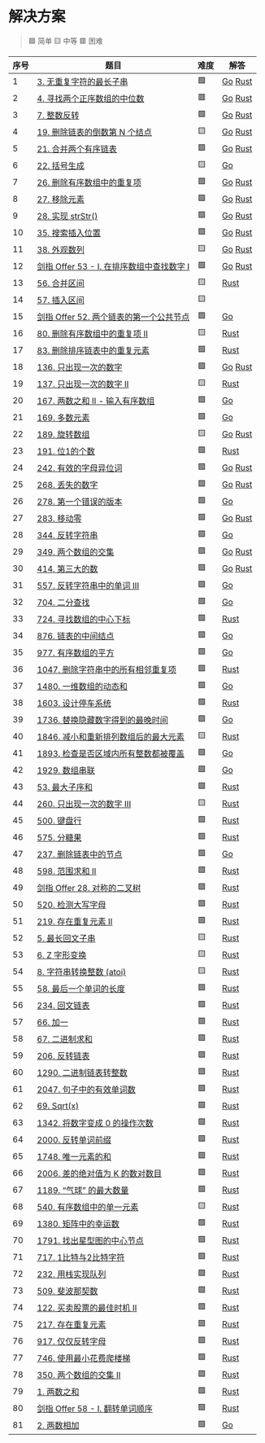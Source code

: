 # 解决方案
> 🟩 简单 🟨 中等 🟥 困难

|序号|题目|难度|解答|
|---|---|---|---|
|1|[3. 无重复字符的最长子串](https://leetcode-cn.com/problems/longest-substring-without-repeating-characters/)|🟩|[Go](golang/longest-substring-without-repeating-characters/main.go) [Rust](rust/longest-substring-without-repeating-characters/src/main.rs)|
|2|[4. 寻找两个正序数组的中位数](https://leetcode-cn.com/problems/median-of-two-sorted-arrays/)|🟥|[Go](golang/median-of-two-sorted-arrays/main.go) [Rust](rust/median-of-two-sorted-arrays/src/main.rs)|
|3|[7. 整数反转](https://leetcode-cn.com/problems/reverse-integer/)|🟩|[Go](golang/reverse-integer/main.go) [Rust](rust/reverse-integer/src/main.rs)|
|4|[19. 删除链表的倒数第 N 个结点](https://leetcode-cn.com/problems/remove-nth-node-from-end-of-list/)|🟨|[Go](golang/remove-nth-node-from-end-of-list/main.go) [Rust](rust/remove-nth-node-from-end-of-list/src/main.rs)|
|5|[21. 合并两个有序链表](https://leetcode-cn.com/problems/merge-two-sorted-lists/)|🟩|[Go](golang/merge-two-sorted-lists/main.go) [Rust](rust/merge-two-sorted-lists/src/lib.rs)|
|6|[22. 括号生成](https://leetcode-cn.com/problems/generate-parentheses/)|🟨|[Go](golang/generate-parentheses/main.go)|
|7|[26. 删除有序数组中的重复项](https://leetcode-cn.com/problems/remove-duplicates-from-sorted-array)|🟩|[Go](golang/remove-duplicates-from-sorted-array/main.go) [Rust](rust/remove-duplicates-from-sorted-array/src/lib.rs)|
|8|[27. 移除元素](https://leetcode-cn.com/problems/remove-element/)|🟩|[Go](golang/remove-element/main.go) [Rust](rust/remove-element/src/lib.rs)|
|9|[28. 实现 strStr()](https://leetcode-cn.com/problems/implement-strstr/)|🟩|[Go](golang/implement-strstr/main.go) [Rust](rust/implement-strstr/src/lib.rs)|
|10|[35. 搜索插入位置](https://leetcode-cn.com/problems/search-insert-position/)|🟩|[Go](golang/search-insert-position/main.go) [Rust](rust/search-insert-position/src/lib.rs)|
|11|[38. 外观数列](https://leetcode-cn.com/problems/count-and-say/)|🟨|[Go](golang/count-and-say/main.go) [Rust](rust/count-and-say/src/lib.rs)|
|12|[剑指 Offer 53 - I. 在排序数组中查找数字 I](https://leetcode-cn.com/problems/zai-pai-xu-shu-zu-zhong-cha-zhao-shu-zi-lcof/)|🟩|[Go](golang/zai-pai-xu-shu-zu-zhong-cha-zhao-shu-zi-lcof/main.go) [Rust](rust/zai-pai-xu-shu-zu-zhong-cha-zhao-shu-zi-lcof/src/lib.rs)|
|13|[56. 合并区间](https://leetcode-cn.com/problems/merge-intervals/)|🟨|[Rust](rust/merge-intervals/src/lib.rs)|
|14|[57. 插入区间](https://leetcode-cn.com/problems/insert-interval/)|🟨||
|15|[剑指 Offer 52. 两个链表的第一个公共节点](https://leetcode-cn.com/problems/liang-ge-lian-biao-de-di-yi-ge-gong-gong-jie-dian-lcof/)|🟩|[Go](golang/liang-ge-lian-biao-de-di-yi-ge-gong-gong-jie-dian-lcof/main.go)|
|16|[80. 删除有序数组中的重复项 II](https://leetcode-cn.com/problems/remove-duplicates-from-sorted-array-ii/)|🟨|[Rust](rust/remove-duplicates-from-sorted-array-ii/src/lib.rs)|
|17|[83. 删除排序链表中的重复元素](https://leetcode-cn.com/problems/remove-duplicates-from-sorted-list/)|🟩|[Rust](rust/remove-duplicates-from-sorted-list/src/lib.rs)|
|18|[136. 只出现一次的数字](https://leetcode-cn.com/problems/single-number/)|🟩|[Go](golang/single-number/main.go) [Rust](rust/single-number/src/lib.rs)|
|19|[137. 只出现一次的数字 II](https://leetcode-cn.com/problems/single-number-ii/)|🟨|[Rust](rust/single-number-ii/src/lib.rs)|
|20|[167. 两数之和 II - 输入有序数组](https://leetcode-cn.com/problems/two-sum-ii-input-array-is-sorted/)|🟩|[Go](golang/two-sum-ii-input-array-is-sorted/main.go)|
|21|[169. 多数元素](https://leetcode-cn.com/problems/majority-element/)|🟩|[Go](golang/majority-element/main.go)|
|22|[189. 旋转数组](https://leetcode-cn.com/problems/rotate-array/)|🟨|[Go](golang/rotate-array/main.go) [Rust](rust/rotate-array/src/main.rs)|
|23|[191. 位1的个数](https://leetcode-cn.com/problems/number-of-1-bits/)|🟩|[Rust](rust/number-of-1-bits/src/lib.rs)|
|24|[242. 有效的字母异位词](https://leetcode-cn.com/problems/valid-anagram/)|🟩|[Go](golang/valid-anagram/main.go) [Rust](rust/valid-anagram/src/lib.rs)|
|25|[268. 丢失的数字](https://leetcode-cn.com/problems/missing-number/)|🟩|[Go](golang/missing-number/main.go) [Rust](rust/missing-number/src/lib.rs)|
|26|[278. 第一个错误的版本](https://leetcode-cn.com/problems/first-bad-version/)|🟩|[Go](golang/first-bad-version/main.go)|
|27|[283. 移动零](https://leetcode-cn.com/problems/m/ove-zeroes/)|🟩|[Go](golang/move-zeroes/main.go) [Rust](rust/move-zeroes/src/main.rs)|
|28|[344. 反转字符串](https://leetcode-cn.com/problems/reverse-string/)|🟩|[Go](golang/reverse-string/main.go)|
|29|[349. 两个数组的交集](https://leetcode-cn.com/problems/intersection-of-two-arrays/)|🟩|[Go](golang/intersection-of-two-arrays/main.go) [Rust](rust/intersection-of-two-arrays/src/lib.rs)|
|30|[414. 第三大的数](https://leetcode-cn.com/problems/third-maximum-number/)|🟩|[Go](golang/third-maximum-number/main.go) [Rust](rust/third-maximum-number/src/lib.rs)|
|31|[557. 反转字符串中的单词 III](https://leetcode-cn.com/problems/reverse-words-in-a-string-iii/)|🟩|[Go](golang/reverse-words-in-a-string-iii/main.go)|
|32|[704. 二分查找](https://leetcode-cn.com/problems/binary-search/)|🟩|[Go](golang/binary-search/main.go)|
|33|[724. 寻找数组的中心下标](https://leetcode-cn.com/problems/find-pivot-index/)|🟩|[Rust](rust/find-pivot-index/src/lib.rs)|
|34|[876. 链表的中间结点](https://leetcode-cn.com/problems/middle-of-the-linked-list/)|🟩|[Go](golang/middle-of-the-linked-list/main.go)|
|35|[977. 有序数组的平方](https://leetcode-cn.com/problems/squares-of-a-sorted-array/)|🟩|[Go](golang/squares-of-a-sorted-array/main.go)|
|36|[1047. 删除字符串中的所有相邻重复项](https://leetcode-cn.com/problems/remove-all-adjacent-duplicates-in-string/)|🟩|[Rust](rust/remove-all-adjacent-duplicates-in-string/src/lib.rs)|
|37|[1480. 一维数组的动态和](https://leetcode-cn.com/problems/running-sum-of-1d-array/)|🟩|[Go](golang/running-sum-of-1d-array/main.go)|
|38|[1603. 设计停车系统](https://leetcode-cn.com/problems/design-parking-system/)|🟩|[Rust](rust/design-parking-system/src/lib.rs)|
|39|[1736. 替换隐藏数字得到的最晚时间](https://leetcode-cn.com/problems/latest-time-by-replacing-hidden-digits/)|🟩|[Go](golang/latest-time-by-replacing-hidden-digits/main.go)|
|40|[1846. 减小和重新排列数组后的最大元素](https://leetcode-cn.com/problems/maximum-element-after-decreasing-and-rearranging/)|🟨|[Rust](rust/maximum-element-after-decreasing-and-rearranging/src/lib.rs)|
|41|[1893. 检查是否区域内所有整数都被覆盖](https://leetcode-cn.com/problems/check-if-all-the-integers-in-a-range-are-covered/)|🟩|[Go](golang/check-if-all-the-integers-in-a-range-are-covered/main.go)|
|42|[1929. 数组串联](https://leetcode-cn.com/problems/concatenation-of-array/)|🟩|[Go](golang/concatenation-of-array/main.go)|
|43|[53. 最大子序和](https://leetcode-cn.com/problems/maximum-subarray/)|🟩|[Rust](rust/maximum-subarray/src/lib.rs)|
|44|[260. 只出现一次的数字 III](https://leetcode-cn.com/problems/single-number-iii/)|🟨|[Rust](rust/single-number-iii/src/lib.rs)|
|45|[500. 键盘行](https://leetcode-cn.com/problems/keyboard-row/)|🟩|[Rust](rust/keyboard-row/src/lib.rs)|
|46|[575. 分糖果](https://leetcode-cn.com/problems/distribute-candies/)|🟩|[Rust](rust/distribute-candies/src/lib.rs)|
|47|[237. 删除链表中的节点](https://leetcode-cn.com/problems/delete-node-in-a-linked-list/)|🟩|[Go](golang/delete-node-in-a-linked-list/main.go)|
|48|[598. 范围求和 II](https://leetcode-cn.com/problems/range-addition-ii/)|🟩|[Rust](rust/range-addition-ii/src/lib.rs)|
|49|[剑指 Offer 28. 对称的二叉树](https://leetcode-cn.com/problems/dui-cheng-de-er-cha-shu-lcof/)|🟩|[Rust](rust/dui-cheng-de-er-cha-shu-lcof/src/lib.rs)|
|50|[520. 检测大写字母](https://leetcode-cn.com/problems/detect-capital/)|🟩|[Rust](rust/detect-capital/src/lib.rs)|
|51|[219. 存在重复元素 II](https://leetcode-cn.com/problems/contains-duplicate-ii/)|🟩|[Rust](rust/contains-duplicate-ii/src/lib.rs)|
|52|[5. 最长回文子串](https://leetcode-cn.com/problems/longest-palindromic-substring/)|🟨|[Rust](rust/longest-palindromic-substring/src/lib.rs)|
|53|[6. Z 字形变换](https://leetcode-cn.com/problems/zigzag-conversion/)|🟨|[Rust](rust/zigzag-conversion/src/main.rs)|
|54|[8. 字符串转换整数 (atoi)](https://leetcode-cn.com/problems/string-to-integer-atoi/)|🟨|[Rust](rust/string-to-integer-atoi/src/main.rs)|
|55|[58. 最后一个单词的长度](https://leetcode-cn.com/problems/length-of-last-word/)|🟩|[Rust](rust/length-of-last-word/src/main.rs)|
|56|[234. 回文链表](https://leetcode-cn.com/problems/palindrome-linked-list/)|🟩|[Rust](rust/palindrome-linked-list/src/main.rs)|
|57|[66. 加一](https://leetcode-cn.com/problems/plus-one/)|🟩|[Rust](rust/plus-one/src/main.rs)|
|58|[67. 二进制求和](https://leetcode-cn.com/problems/add-binary/)|🟩|[Rust](rust/add-binary/src/main.rs)|
|59|[206. 反转链表](https://leetcode-cn.com/problems/reverse-linked-list/)|🟩|[Rust](rust/reverse-linked-list/src/main.rs)|
|60|[1290. 二进制链表转整数](https://leetcode-cn.com/problems/convert-binary-number-in-a-linked-list-to-integer/)|🟩|[Rust](rust/convert-binary-number-in-a-linked-list-to-integer/src/main.rs)|
|61|[2047. 句子中的有效单词数](https://leetcode-cn.com/problems/number-of-valid-words-in-a-sentence/)|🟩|[Rust](rust/number-of-valid-words-in-a-sentence/src/main.rs)|
|62|[69. Sqrt(x)](https://leetcode-cn.com/problems/sqrtx/)|🟩|[Rust](rust/sqrtx/src/main.rs)|
|63|[1342. 将数字变成 0 的操作次数](https://leetcode-cn.com/problems/number-of-steps-to-reduce-a-number-to-zero/)|🟩|[Rust](rust/number-of-steps-to-reduce-a-number-to-zero/src/main.rs)|
|64|[2000. 反转单词前缀](https://leetcode-cn.com/problems/reverse-prefix-of-word/)|🟩|[Rust](rust/reverse-prefix-of-word/src/main.rs)|
|65|[1748. 唯一元素的和](https://leetcode-cn.com/problems/sum-of-unique-elements/)|🟩|[Rust](rust/sum-of-unique-elements/src/main.rs)|
|66|[2006. 差的绝对值为 K 的数对数目](https://leetcode-cn.com/problems/count-number-of-pairs-with-absolute-difference-k/)|🟩|[Rust](rust/count-number-of-pairs-with-absolute-difference-k/src/main.rs)|
|67|[1189. “气球” 的最大数量](https://leetcode-cn.com/problems/maximum-number-of-balloons/)|🟩|[Rust](rust/maximum-number-of-balloons/src/main.rs)|
|68|[540. 有序数组中的单一元素](https://leetcode-cn.com/problems/single-element-in-a-sorted-array/)|🟨|[Rust](rust/single-element-in-a-sorted-array/src/main.rs)|
|69|[1380. 矩阵中的幸运数](https://leetcode-cn.com/problems/lucky-numbers-in-a-matrix/)|🟩|[Rust](rust/lucky-numbers-in-a-matrix/src/main.rs)|
|70|[1791. 找出星型图的中心节点](https://leetcode-cn.com/problems/find-center-of-star-graph/)|🟩|[Rust](rust/find-center-of-star-graph/src/main.rs)|
|71|[717. 1比特与2比特字符](https://leetcode-cn.com/problems/1-bit-and-2-bit-characters/)|🟩|[Rust](rust/one-bit-and-2-bit-characters/src/main.rs)|
|72|[232. 用栈实现队列](https://leetcode-cn.com/problems/implement-queue-using-stacks/)|🟩|[Rust](rust/implement-queue-using-stacks/src/main.rs)|
|73|[509. 斐波那契数](https://leetcode-cn.com/problems/fibonacci-number/)|🟩|[Rust](rust/fibonacci-number/src/main.rs)|
|74|[122. 买卖股票的最佳时机 II](https://leetcode-cn.com/problems/best-time-to-buy-and-sell-stock-ii/)|🟩|[Rust](rust/best-time-to-buy-and-sell-stock-ii/src/main.rs)|
|75|[217. 存在重复元素](https://leetcode-cn.com/problems/contains-duplicate/)|🟩|[Rust](rust/contains-duplicate/src/main.rs)|
|76|[917. 仅仅反转字母](https://leetcode-cn.com/problems/reverse-only-letters/)|🟩|[Rust](rust/reverse-only-letters/src/main.rs)|
|77|[746. 使用最小花费爬楼梯](https://leetcode-cn.com/problems/min-cost-climbing-stairs/)|🟩|[Rust](rust/min-cost-climbing-stairs/src/main.rs)|
|78|[350. 两个数组的交集 II](https://leetcode-cn.com/problems/intersection-of-two-arrays-ii/)|🟩|[Rust](rust/intersection-of-two-arrays-ii/src/main.rs)|
|79|[1. 两数之和](https://leetcode-cn.com/problems/two-sum/)|🟩|[Rust](rust/two-sum/src/main.rs)|
|80|[剑指 Offer 58 - I. 翻转单词顺序](https://leetcode-cn.com/problems/fan-zhuan-dan-ci-shun-xu-lcof/)|🟩|[Rust](rust/fan-zhuan-dan-ci-shun-xu-lcof/src/main.rs)|
|81|[2. 两数相加](https://leetcode-cn.com/problems/add-two-numbers/)|🟩|[Go](golang/add-two-numbers/main.go)|
